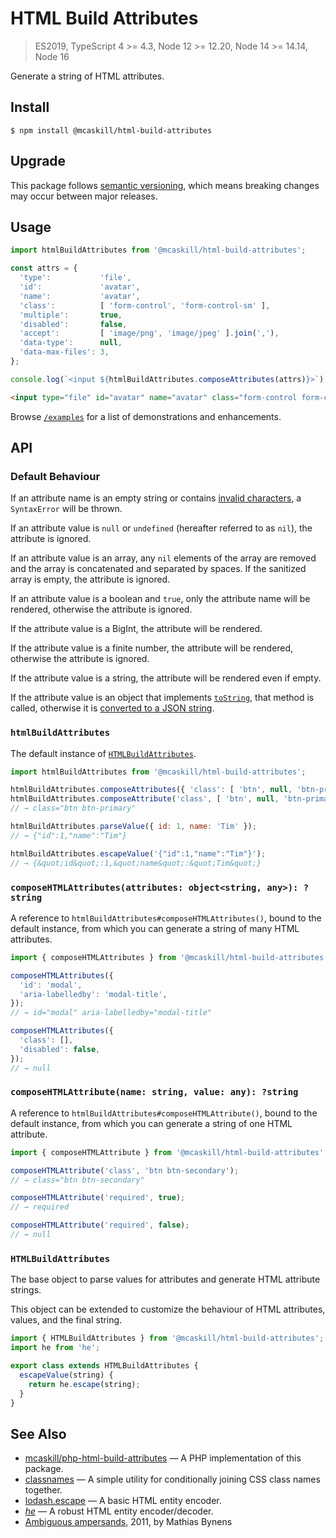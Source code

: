 # HTML Build Attributes

> ES2019, TypeScript 4 >= 4.3, Node 12 >= 12.20, Node 14 >= 14.14, Node 16

Generate a string of HTML attributes.

## Install

```
$ npm install @mcaskill/html-build-attributes
```

## Upgrade

This package follows [semantic versioning](https://semver.org/), which means
breaking changes may occur between major releases.

## Usage

```js
import htmlBuildAttributes from '@mcaskill/html-build-attributes';

const attrs = {
  'type':           'file',
  'id':             'avatar',
  'name':           'avatar',
  'class':          [ 'form-control', 'form-control-sm' ],
  'multiple':       true,
  'disabled':       false,
  'accept':         [ 'image/png', 'image/jpeg' ].join(','),
  'data-type':      null,
  'data-max-files': 3,
};

console.log(`<input ${htmlBuildAttributes.composeAttributes(attrs)}>`);
```

```html
<input type="file" id="avatar" name="avatar" class="form-control form-control-sm" multiple accept="image/png,image/jpeg" data-max-files="3">
```

Browse [`/examples`](/examples) for a list of demonstrations and enhancements.

## API

### Default Behaviour

If an attribute name is an empty string or contains [invalid characters][html-attribute-name],
a `SyntaxError` will be thrown.

If an attribute value is `null` or `undefined` (hereafter referred to as `nil`),
the attribute is ignored.

If an attribute value is an array, any `nil` elements of the array are removed
and the array is concatenated and separated by spaces. If the sanitized array
is empty, the attribute is ignored.

If an attribute value is a boolean and `true`, only the attribute name will be
rendered, otherwise the attribute is ignored.

If the attribute value is a BigInt, the attribute will be rendered.

If the attribute value is a finite number, the attribute will be rendered,
otherwise the attribute is ignored.

If the attribute value is a string, the attribute will be rendered even if empty.

If the attribute value is an object that implements [`toString`][Object.toString],
that method is called, otherwise it is [converted to a JSON string][JSON.stringify].

### `htmlBuildAttributes`

The default instance of [`HTMLBuildAttributes`](#HTMLBuildAttributes).

```js
import htmlBuildAttributes from '@mcaskill/html-build-attributes';

htmlBuildAttributes.composeAttributes({ 'class': [ 'btn', null, 'btn-primary' ] });
htmlBuildAttributes.composeAttribute('class', [ 'btn', null, 'btn-primary' ]);
// → class="btn btn-primary"

htmlBuildAttributes.parseValue({ id: 1, name: 'Tim' });
// → {"id":1,"name":"Tim"}

htmlBuildAttributes.escapeValue('{"id":1,"name":"Tim"}');
// → {&quot;id&quot;:1,&quot;name&quot;:&quot;Tim&quot;}
```

### `composeHTMLAttributes(attributes: object<string, any>): ?string`

A reference to `htmlBuildAttributes#composeHTMLAttributes()`, bound to the default
instance, from which you can generate a string of many HTML attributes.

```js
import { composeHTMLAttributes } from '@mcaskill/html-build-attributes';

composeHTMLAttributes({
  'id': 'modal',
  'aria-labelledby': 'modal-title',
});
// → id="modal" aria-labelledby="modal-title"

composeHTMLAttributes({
  'class': [],
  'disabled': false,
});
// → null
```

### `composeHTMLAttribute(name: string, value: any): ?string`

A reference to `htmlBuildAttributes#composeHTMLAttribute()`, bound to the default
instance, from which you can generate a string of one HTML attribute.

```js
import { composeHTMLAttribute } from '@mcaskill/html-build-attributes';

composeHTMLAttribute('class', 'btn btn-secondary');
// → class="btn btn-secondary"

composeHTMLAttribute('required', true);
// → required

composeHTMLAttribute('required', false);
// → null
```

### `HTMLBuildAttributes`

The base object to parse values for attributes and generate HTML attribute strings.

This object can be extended to customize the behaviour of HTML attributes, values,
and the final string.

```js
import { HTMLBuildAttributes } from '@mcaskill/html-build-attributes';
import he from 'he';

export class extends HTMLBuildAttributes {
  escapeValue(string) {
    return he.escape(string);
  }
}
```

## See Also

* [mcaskill/php-html-build-attributes](https://github.com/mcaskill/php-html-build-attributes) — 
  A PHP implementation of this package.
* [classnames](https://github.com/JedWatson/classnames) — 
  A simple utility for conditionally joining CSS class names together.
* [lodash.escape](https://lodash.com/docs/4.17.15#escape) — 
  A basic HTML entity encoder.
* [_he_](https://github.com/mathiasbynens/he) — 
  A robust HTML entity encoder/decoder.
* [Ambiguous ampersands](https://mathiasbynens.be/notes/ambiguous-ampersands), 
  2011, by Mathias Bynens


[falsy]:               https://developer.mozilla.org/en-US/docs/Glossary/Falsy
[html-attribute-name]: https://html.spec.whatwg.org/dev/syntax.html#syntax-attribute-name
[JSON.stringify]:      https://developer.mozilla.org/en-US/docs/Web/JavaScript/Reference/Global_Objects/JSON/stringify
[Object.toString]:     https://developer.mozilla.org/en-US/docs/Web/JavaScript/Reference/Global_Objects/Object/toString
